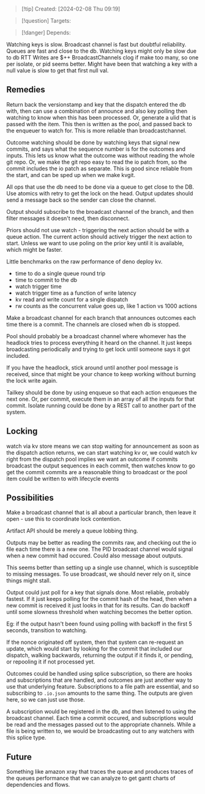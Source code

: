 
>[!tip] Created: [2024-02-08 Thu 09:19]

>[!question] Targets: 

>[!danger] Depends: 

Watching keys is slow.
Broadcast channel is fast but doubtful reliability.
Queues are fast and close to the db.
Watching keys might only be slow due to db RTT
Writes are $++
BroadcastChannels clog if make too many, so one per isolate, or pid seems better.
Might have been that watching a key with a null value is slow to get that first null val.
## Remedies

Return back the versionstamp and key that the dispatch entered the db with, then can use a combination of announce and also key polling then watching to know when this has been processed.  Or, generate a ulid that is passed with the item.  This then is written as the pool, and passed back to the enqueuer to watch for.  This is more reliable than broadcastchannel.

Outcome watching should be done by watching keys that signal new commits, and says what the sequence number is for the outcomes and inputs.  This lets us know what the outcome was without reading the whole git repo.  Or, we make the git repo easy to read the io patch from, so the commit includes the io patch as separate.  This is good since reliable from the start, and can be sped up when we make kvgit.

All ops that use the db need to be done via a queue to get close to the DB.
Use atomics with retry to get the lock on the head.
Output updates should send a message back so the sender can close the channel.

Output should subscribe to the broadcast channel of the branch, and then filter messages it doesn't need, then disconnect.

Priors should not use watch - triggering the next action should be with a queue action.  The current action should actively trigger the next action to start.  Unless we want to use poling on the prior key until it is available, which might be faster.

Little benchmarks on the raw performance of deno deploy kv.  
- time to do a single queue round trip
- time to commit to the db
- watch trigger time
- watch trigger time as a function of write latency
- kv read and write count for a single dispatch
- rw counts as the concurrent value goes up, like 1 action vs 1000 actions

Make a broadcast channel for each branch that announces outcomes each time there is a commit.  The channels are closed when db is stopped.

Pool should probably be a broadcast channel where whomever has the headlock tries to process everything it heard on the channel.  It just keeps broadcasting periodically and trying to get lock until someone says it got included.

If you have the headlock, stick around until another pool message is received, since that might be your chance to keep working without burning the lock write again.

Tailkey should be done by using enqueue so that each action enqueues the next one.
Or, per commit, execute them in an array of all the inputs for that commit.  Isolate running could be done by a REST call to another part of the system.

## Locking
watch via kv store means we can stop waiting for announcement
as soon as the dispatch action returns, we can start watching kv
or, we could watch kv right from the dispatch
pool implies we want an outcome
if commits broadcast the output sequences in each commit,
then watches know to go get the commit
commits are a reasonable thing to broadcast
or the pool item could be written to with lifecycle events

## Possibilities
Make a broadcast channel that is all about a particular branch, then leave it open - use this to coordinate lock contention.

Artifact API should be merely a queue lobbing thing.

Outputs may be better as reading the commits raw, and checking out the io file each time there is a new one.  The PID broadcast channel would signal when a new commit had occured.  Could also message about outputs.

This seems better than setting up a single use channel, which is susceptible to missing messages.  To use broadcast, we should never rely on it, since things might stall.

Output could just poll for a key that signals done.  Most reliable, probably fastest.  If it just keeps polling for the commit hash of the head, then when a new commit is received it just looks in that for its results.  Can do backoff until some slowness threshold when watching becomes the better option.

Eg: if the output hasn't been found using polling with backoff in the first 5 seconds, transition to watching.

If the nonce originated off system, then that system can re-request an update, which would start by looking for the commit that included our dispatch, walking backwards, returning the output if it finds it, or pending, or repooling it if not processed yet.

Outcomes could be handled using splice subscription, so there are hooks and subscriptions that are handled, and outcomes are just another way to use that underlying feature.  Subscriptions to a file path are essential, and so subscribing to `.io.json` amounts to the same thing.  The outputs are given here, so we can just use those.

A subscription would be registered in the db, and then listened to using the broadcast channel.  Each time a commit occured, and subscriptions would be read and the messages  passed out to the appropriate channels.  While a file is being written to, we would be broadcasting out to any watchers with this splice type.
## Future
Something like amazon xray that traces the queue and produces traces of the queues performance that we can analyze to get gantt charts of dependencies and flows.

